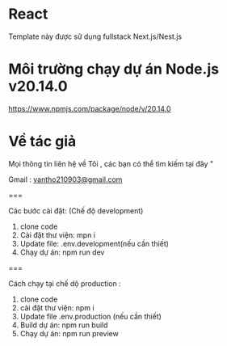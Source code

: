 # React

Template này được sữ dụng fullstack Next.js/Nest.js

# Môi trường chạy dự án Node.js v20.14.0

https://www.npmjs.com/package/node/v/20.14.0

# Về tác giả

Mọi thông tin liên hệ về Tôi , các bạn có thể tìm kiếm tại đây "

Gmail : vantho210903@gmail.com

===

Các bước cài đặt: (Chế độ development)

1. clone code
2. Cài đặt thư viện: mpn i
3. Update file: .env.development(nếu cần thiết)
4. Chạy dự án: npm run dev

===

Cách chạy tại chế dộ production :

1. clone code
2. cài đặt thư viện: npm i
3. Update file .env.production (nếu cần thiết)
4. Build dự án: npm run build
5. Chạy dự án: npm run preview

